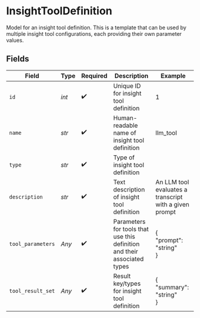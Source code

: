 # InsightToolDefinition

Model for an insight tool definition. This is a template that can be used by multiple insight
tool configurations, each providing their own parameter values.


## Fields

| Field                                                                    | Type                                                                     | Required                                                                 | Description                                                              | Example                                                                  |
| ------------------------------------------------------------------------ | ------------------------------------------------------------------------ | ------------------------------------------------------------------------ | ------------------------------------------------------------------------ | ------------------------------------------------------------------------ |
| `id`                                                                     | *int*                                                                    | :heavy_check_mark:                                                       | Unique ID for insight tool definition                                    | 1                                                                        |
| `name`                                                                   | *str*                                                                    | :heavy_check_mark:                                                       | Human-readable name of insight tool definition                           | llm_tool                                                                 |
| `type`                                                                   | *str*                                                                    | :heavy_check_mark:                                                       | Type of insight tool definition                                          |                                                                          |
| `description`                                                            | *str*                                                                    | :heavy_check_mark:                                                       | Text description of insight tool definition                              | An LLM tool evaluates a transcript with a given prompt                   |
| `tool_parameters`                                                        | *Any*                                                                    | :heavy_check_mark:                                                       | Parameters for tools that use this definition and their associated types | {<br/>"prompt": "string"<br/>}                                           |
| `tool_result_set`                                                        | *Any*                                                                    | :heavy_check_mark:                                                       | Result key/types for insight tool definition                             | {<br/>"summary": "string"<br/>}                                          |